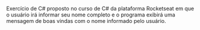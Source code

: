 Exercício de C# proposto no curso de C# da plataforma Rocketseat em que o usuário irá informar seu nome completo e o programa exibirá uma mensagem de boas vindas com o nome informado pelo usuário.

